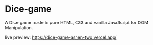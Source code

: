 # Dice-game

A Dice game made in pure HTML, CSS and vanilla JavaScript for DOM Manipulation.

live preview: https://dice-game-ashen-two.vercel.app/
